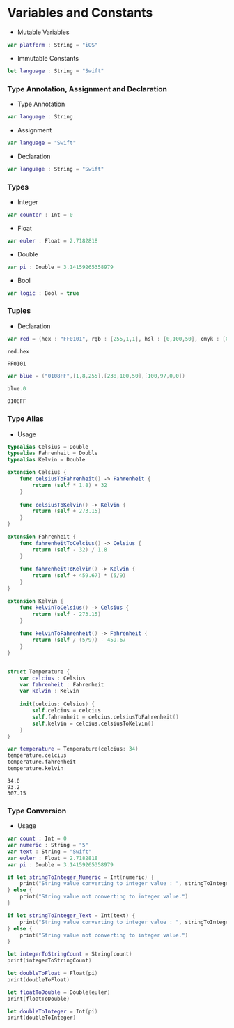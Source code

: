 # Variables and Constants

- Mutable Variables
```swift
var platform : String = "iOS"
```

- Immutable Constants
```swift
let language : String = "Swift"
```

### Type Annotation, Assignment and Declaration

- Type Annotation
```swift
var language : String
```

- Assignment
```swift
var language = "Swift"
```

- Declaration
```swift
var language : String = "Swift"
```

### Types

- Integer
```swift
var counter : Int = 0
```

- Float
```swift
var euler : Float = 2.7182818
```

- Double
```swift
var pi : Double = 3.14159265358979
```

- Bool
```swift
var logic : Bool = true
```

### Tuples
- Declaration
```swift
var red = (hex : "FF0101", rgb : [255,1,1], hsl : [0,100,50], cmyk : [0,100,100,0])
```
```swift
red.hex
```
```
FF0101
```

```swift
var blue = ("0108FF",[1,8,255],[238,100,50],[100,97,0,0])
```
```swift
blue.0
```
```
0108FF
```

### Type Alias 
- Usage
```swift
typealias Celsius = Double
typealias Fahrenheit = Double
typealias Kelvin = Double

extension Celsius {
    func celsiusToFahrenheit() -> Fahrenheit {
        return (self * 1.8) + 32
    }
    
    func celsiusToKelvin() -> Kelvin {
        return (self + 273.15)
    }
}

extension Fahrenheit {
    func fahrenheitToCelcius() -> Celsius {
        return (self - 32) / 1.8
    }
    
    func fahrenheitToKelvin() -> Kelvin {
        return (self + 459.67) * (5/9)
    }
}

extension Kelvin {
    func kelvinToCelsius() -> Celsius {
        return (self - 273.15)
    }
    
    func kelvinToFahrenheit() -> Fahrenheit {
        return (self / (5/9)) - 459.67
    }
}


struct Temperature {
    var celcius : Celsius
    var fahrenheit : Fahrenheit
    var kelvin : Kelvin
    
    init(celcius: Celsius) {
        self.celcius = celcius
        self.fahrenheit = celcius.celsiusToFahrenheit()
        self.kelvin = celcius.celsiusToKelvin()
    }
}

var temperature = Temperature(celcius: 34)
temperature.celcius
temperature.fahrenheit
temperature.kelvin
```
```
34.0
93.2
307.15
```

### Type Conversion
- Usage
```swift
var count : Int = 0
var numeric : String = "5"
var text : String = "Swift"
var euler : Float = 2.7182818
var pi : Double = 3.14159265358979

if let stringToInteger_Numeric = Int(numeric) {
    print("String value converting to integer value : ", stringToInteger_Numeric)
} else {
    print("String value not converting to integer value.")
}

if let stringToInteger_Text = Int(text) {
    print("String value converting to integer value : ", stringToInteger_Text)
} else {
    print("String value not converting to integer value.")
}

let integerToStringCount = String(count)
print(integerToStringCount)

let doubleToFloat = Float(pi)
print(doubleToFloat)

let floatToDouble = Double(euler)
print(floatToDouble)

let doubleToInteger = Int(pi)
print(doubleToInteger)
```
